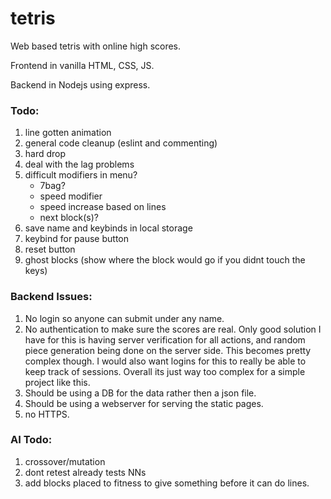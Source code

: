# tetris

Web based tetris with online high scores.

Frontend in vanilla HTML, CSS, JS.

Backend in Nodejs using express.

### Todo:

1. line gotten animation
1. general code cleanup (eslint and commenting)
1. hard drop
1. deal with the lag problems
1. difficult modifiers in menu?
   - 7bag?
   - speed modifier
   - speed increase based on lines
   - next block(s)?
1. save name and keybinds in local storage
1. keybind for pause button
1. reset button
1. ghost blocks (show where the block would go if you didnt touch the keys)

### Backend Issues:

1. No login so anyone can submit under any name.
1. No authentication to make sure the scores are real. Only good solution I have for this is having server verification for all actions, and random piece generation being done on the server side. This becomes pretty complex though. I would also want logins for this to really be able to keep track of sessions. Overall its just way too complex for a simple project like this.
1. Should be using a DB for the data rather then a json file.
1. Should be using a webserver for serving the static pages.
1. no HTTPS.



### AI Todo:

1. crossover/mutation
2. dont retest already tests NNs
3. add blocks placed to fitness to give something before it can do lines.
